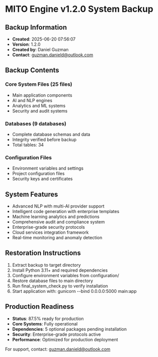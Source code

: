 # MITO Engine v1.2.0 System Backup

## Backup Information
- **Created**: 2025-06-20 07:56:07
- **Version**: 1.2.0
- **Created by**: Daniel Guzman
- **Contact**: guzman.danield@outlook.com

## Backup Contents

### Core System Files (25 files)
- Main application components
- AI and NLP engines
- Analytics and ML systems
- Security and audit systems

### Databases (9 databases)
- Complete database schemas and data
- Integrity verified before backup
- Total tables: 34

### Configuration Files
- Environment variables and settings
- Project configuration files
- Security keys and certificates

## System Features
- Advanced NLP with multi-AI provider support
- Intelligent code generation with enterprise templates
- Machine learning analytics and predictions
- Comprehensive audit and compliance system
- Enterprise-grade security protocols
- Cloud services integration framework
- Real-time monitoring and anomaly detection

## Restoration Instructions
1. Extract backup to target directory
2. Install Python 3.11+ and required dependencies
3. Configure environment variables from configuration/
4. Restore database files to main directory
5. Run final_system_check.py to verify installation
6. Start application with: gunicorn --bind 0.0.0.0:5000 main:app

## Production Readiness
- **Status**: 87.5% ready for production
- **Core Systems**: Fully operational
- **Dependencies**: 5 optional packages pending installation
- **Security**: Enterprise-grade protocols active
- **Performance**: Optimized for production deployment

For support, contact: guzman.danield@outlook.com
